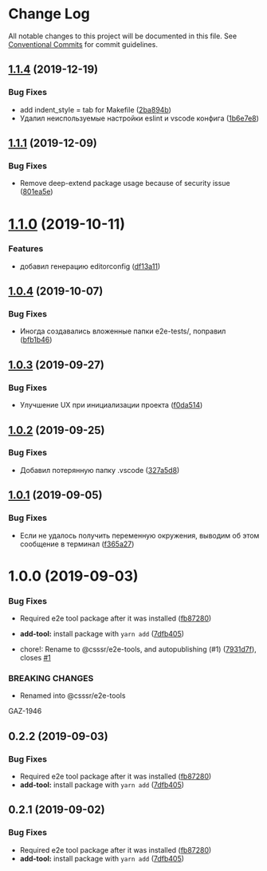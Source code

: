 # Change Log

All notable changes to this project will be documented in this file.
See [Conventional Commits](https://conventionalcommits.org) for commit guidelines.

## [1.1.4](https://github.com/csssr-team/e2e-tools/compare/@csssr/e2e-tools@1.1.1...@csssr/e2e-tools@1.1.4) (2019-12-19)


### Bug Fixes

* add indent_style = tab for Makefile ([2ba894b](https://github.com/csssr-team/e2e-tools/commit/2ba894b6d0465cb23b03b980a9e0f8c6438d5617))
* Удалил неиспользуемые настройки eslint и vscode конфига ([1b6e7e8](https://github.com/csssr-team/e2e-tools/commit/1b6e7e8e1887b8f93078983ed188bf52061cbcd8))





## [1.1.1](https://github.com/csssr-team/e2e-tools/compare/@csssr/e2e-tools@1.1.0...@csssr/e2e-tools@1.1.1) (2019-12-09)


### Bug Fixes

* Remove deep-extend package usage because of security issue ([801ea5e](https://github.com/csssr-team/e2e-tools/commit/801ea5e0ab9e34c00b718b0bd1ca9e2374f8cddb))





# [1.1.0](https://github.com/csssr-team/e2e-tools/compare/@csssr/e2e-tools@1.0.4...@csssr/e2e-tools@1.1.0) (2019-10-11)


### Features

* добавил генерацию editorconfig ([df13a11](https://github.com/csssr-team/e2e-tools/commit/df13a11))





## [1.0.4](https://github.com/csssr-team/e2e-tools/compare/@csssr/e2e-tools@1.0.3...@csssr/e2e-tools@1.0.4) (2019-10-07)


### Bug Fixes

* Иногда создавались вложенные папки e2e-tests/, поправил ([bfb1b46](https://github.com/csssr-team/e2e-tools/commit/bfb1b46))





## [1.0.3](https://github.com/csssr-team/e2e-tools/compare/@csssr/e2e-tools@1.0.2...@csssr/e2e-tools@1.0.3) (2019-09-27)


### Bug Fixes

* Улучшение UX при инициализации проекта ([f0da514](https://github.com/csssr-team/e2e-tools/commit/f0da514))





## [1.0.2](https://github.com/csssr-team/e2e-tools/compare/@csssr/e2e-tools@1.0.1...@csssr/e2e-tools@1.0.2) (2019-09-25)


### Bug Fixes

* Добавил потерянную папку .vscode ([327a5d8](https://github.com/csssr-team/e2e-tools/commit/327a5d8))





## [1.0.1](https://github.com/csssr-team/e2e-tools/compare/@csssr/e2e-tools@1.0.0...@csssr/e2e-tools@1.0.1) (2019-09-05)


### Bug Fixes

* Если не удалось получить переменную окружения, выводим об этом сообщение в терминал ([f365a27](https://github.com/csssr-team/e2e-tools/commit/f365a27))





# 1.0.0 (2019-09-03)


### Bug Fixes

* Required e2e tool package after it was installed ([fb87280](https://github.com/csssr-team/e2e-tools/commit/fb87280))
* **add-tool:** install package with `yarn add` ([7dfb405](https://github.com/csssr-team/e2e-tools/commit/7dfb405))


* chore!: Rename to @csssr/e2e-tools, and autopublishing (#1) ([7931d7f](https://github.com/csssr-team/e2e-tools/commit/7931d7f)), closes [#1](https://github.com/csssr-team/e2e-tools/issues/1)


### BREAKING CHANGES

* Renamed into @csssr/e2e-tools

GAZ-1946





## 0.2.2 (2019-09-03)


### Bug Fixes

* Required e2e tool package after it was installed ([fb87280](https://github.com/csssr-team/e2e-tools/commit/fb87280))
* **add-tool:** install package with `yarn add` ([7dfb405](https://github.com/csssr-team/e2e-tools/commit/7dfb405))





## 0.2.1 (2019-09-02)


### Bug Fixes

* Required e2e tool package after it was installed ([fb87280](https://github.com/csssr-team/e2e-tools/commit/fb87280))
* **add-tool:** install package with `yarn add` ([7dfb405](https://github.com/csssr-team/e2e-tools/commit/7dfb405))

